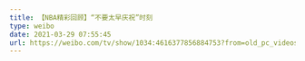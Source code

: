 ```yaml
---
title: 【NBA精彩回顾】“不要太早庆祝”时刻
type: weibo
date: 2021-03-29 07:55:45
url: https://weibo.com/tv/show/1034:4616377856884753?from=old_pc_videoshow
---
```


<!-- more -->